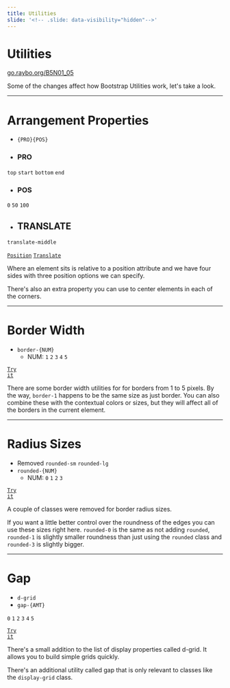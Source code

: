 ```yaml
---
title: Utilities
slide: '<!-- .slide: data-visibility="hidden"-->'
---
```


<!-- .slide: data-state="layout-title" class="bg-dark"-->

# Utilities

<div class="slide-link"><a href="https://go.raybo.org/B5N01_05"><i class="fab fa-slideshare"></i>go.raybo.org/B5N01_05</a></div>

> >

Some of the changes affect how Bootstrap Utilities work, let's take a look.

---

<!-- .slide: data-state="layout-code-list" -->

# Arrangement Properties

- `{PRO}{POS}`

- ### PRO

`top` `start` `bottom` `end`

- ### POS

`0` `50` `100`

- ## TRANSLATE

`translate-middle`

<a href="https://codepen.io/planetoftheweb/pen/ZELaMQw?editors=1000?editors=1000" target="_blank"><code class="code-royal">Position</code></a> <a href="https://codepen.io/planetoftheweb/pen/xxgPyEr?editors=1000" target="_blank"><code class="code-royal">Translate</code></a>

> >

Where an element sits is relative to a position attribute and we have four sides with three position options we can specify.

There's also an extra property you can use to center elements in each of the corners.

---

<!-- .slide: data-state="layout-code-list" -->

# Border Width

- `border-{NUM}`
  - NUM: `1` `2` `3` `4` `5`

<a href="https://codepen.io/planetoftheweb/pen/NWdeQVL?editors=1000" target="_blank"><code class="code-royal">Try it</code></a>

> >

There are some border width utilities for for borders from 1 to 5 pixels. By the way, `border-1` happens to be the same size as just border. You can also combine these with the contextual colors or sizes, but they will affect all of the borders in the current element.

---

<!-- .slide: data-state="layout-code-list" -->

# Radius Sizes

- Removed `rounded-sm` `rounded-lg`
- `rounded-{NUM}`
  - NUM: `0` `1` `2` `3`

<a href="https://codepen.io/planetoftheweb/pen/YzNxoKz?editors=1000" target="_blank"><code class="code-royal">Try it</code></a>

> >

A couple of classes were removed for border radius sizes.

If you want a little better control over the roundness of the edges you can use these sizes right here. `rounded-0` is the same as not adding `rounded`, `rounded-1` is slightly smaller roundness than just using the `rounded` class and `rounded-3` is slightly bigger.

---

<!-- .slide: data-state="layout-code-list" -->

# Gap

- `d-grid`
- `gap-{AMT}`

`0` `1` `2` `3` `4` `5`

<a href="https://codepen.io/planetoftheweb/pen/RwKjqda?editors=1000" target="_blank"><code class="code-royal">Try it</code></a>

> >

There's a small addition to the list of display properties called d-grid. It allows you to build simple grids quickly.

There's an additional utility called gap that is only relevant to classes like the `display-grid` class.
